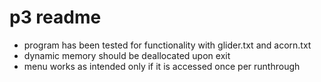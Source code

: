 # p3 readme

- program has been tested for functionality with glider.txt and acorn.txt
- dynamic memory should be deallocated upon exit
- menu works as intended only if it is accessed once per runthrough